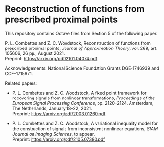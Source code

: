 # Reconstruction of functions from prescribed proximal points

This repository contains Octave files from Section 5 of the following paper.

P. L. Combettes and Z. C. Woodstock, Reconstruction of functions from prescribed proximal points, *Journal of Approximation Theory*, vol. 268, art. 105606, 26 pp., August 2021. \
Preprint: https://arxiv.org/pdf/2101.04074.pdf

Acknowledgements: National Science Foundation Grants DGE-1746939 and CCF-1715671.

Related papers: 
- P. L. Combettes and Z. C. Woodstock, A fixed point framework for recovering signals from nonlinear transformations, *Proceedings of the European Signal Processing Conference*, pp. 2120–2124. Amsterdam, The Netherlands, January 18–22, 2021. \
Preprint: https://arxiv.org/pdf/2003.01260.pdf

- P. L. Combettes and Z. C. Woodstock, A variational inequality model for the construction of signals from inconsistent nonlinear equations, *SIAM Journal on Imaging Sciences*, to appear.\
Preprint: https://arxiv.org/pdf/2105.07380.pdf

